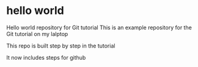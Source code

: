 # hello world
Hello world repository for Git tutorial
This is an example repository for the Git tutorial on my lalptop

This repo is built step by step in the tutorial

It now includes steps for github
